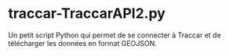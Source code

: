 # traccar-TraccarAPI2.py
Un petit script Python qui permet de se connecter à Traccar et de télécharger les données en format GEOJSON.
